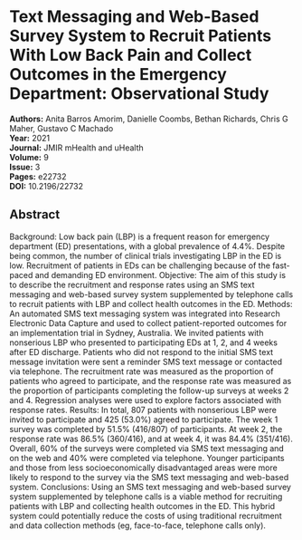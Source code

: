 # Text Messaging and Web-Based Survey System to Recruit Patients With Low Back Pain and Collect Outcomes in the Emergency Department: Observational Study

**Authors:** Anita Barros Amorim, Danielle Coombs, Bethan Richards, Chris G Maher, Gustavo C Machado  
**Year:** 2021  
**Journal:** JMIR mHealth and uHealth  
**Volume:** 9  
**Issue:** 3  
**Pages:** e22732  
**DOI:** 10.2196/22732  

## Abstract
Background: Low back pain (LBP) is a frequent reason for emergency department (ED) presentations, with a global prevalence of 4.4%. Despite being common, the number of clinical trials investigating LBP in the ED is low. Recruitment of patients in EDs can be challenging because of the fast-paced and demanding ED environment.
Objective: The aim of this study is to describe the recruitment and response rates using an SMS text messaging and web-based survey system supplemented by telephone calls to recruit patients with LBP and collect health outcomes in the ED.
Methods: An automated SMS text messaging system was integrated into Research Electronic Data Capture and used to collect patient-reported outcomes for an implementation trial in Sydney, Australia. We invited patients with nonserious LBP who presented to participating EDs at 1, 2, and 4 weeks after ED discharge. Patients who did not respond to the initial SMS text message invitation were sent a reminder SMS text message or contacted via telephone. The recruitment rate was measured as the proportion of patients who agreed to participate, and the response rate was measured as the proportion of participants completing the follow-up surveys at weeks 2 and 4. Regression analyses were used to explore factors associated with response rates.
Results: In total, 807 patients with nonserious LBP were invited to participate and 425 (53.0%) agreed to participate. The week 1 survey was completed by 51.5% (416/807) of participants. At week 2, the response rate was 86.5% (360/416), and at week 4, it was 84.4% (351/416). Overall, 60% of the surveys were completed via SMS text messaging and on the web and 40% were completed via telephone. Younger participants and those from less socioeconomically disadvantaged areas were more likely to respond to the survey via the SMS text messaging and web-based system.
Conclusions: Using an SMS text messaging and web-based survey system supplemented by telephone calls is a viable method for recruiting patients with LBP and collecting health outcomes in the ED. This hybrid system could potentially reduce the costs of using traditional recruitment and data collection methods (eg, face-to-face, telephone calls only).

